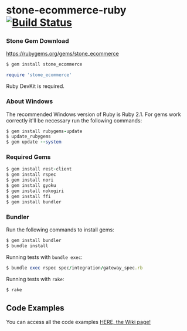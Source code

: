 # stone-ecommerce-ruby [![Build Status](https://travis-ci.org/stone-payments/stone-ecommerce-ruby.svg?branch=master)](https://travis-ci.org/stone-payments/stone-ecommerce-ruby)
 
### Stone Gem Download

https://rubygems.org/gems/stone_ecommerce

```ruby
$ gem install stone_ecommerce
```

```ruby
require 'stone_ecommerce'
```

Ruby DevKit is required.

### About Windows
The recommended Windows version of Ruby is Ruby 2.1.
For gems work correctly it'll be necessary run the following commands:

```ruby
$ gem install rubygems-update
$ update_rubygems
$ gem update --system
```
### Required Gems
```ruby
$ gem install rest-client
$ gem install rspec
$ gem install nori
$ gem install gyoku
$ gem install nokogiri
$ gem install ffi
$ gem install bundler
```
### Bundler
Run the following commands to install gems:

```ruby
$ gem install bundler
$ bundle install
```

Running tests with `bundle exec`:

```ruby
$ bundle exec rspec spec/integration/gateway_spec.rb
```

Running tests with `rake`:

```ruby
$ rake
```

## Code Examples

You can access all the code examples [HERE, the Wiki page!](https://github.com/stone-pagamentos/stone-ecommerce-ruby/wiki)
